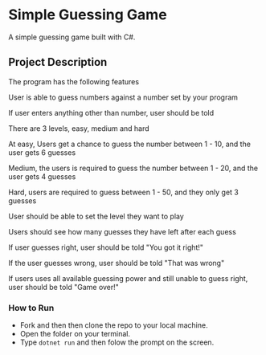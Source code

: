 # Simple Guessing Game
  A simple guessing game built with C#.

## Project Description

The program has the following features

User is able to guess numbers against a number set by your program

If user enters anything other than number, user should be told

There are 3 levels, easy, medium and hard

At easy, Users get a chance to guess the number between 1 - 10, and the user gets 6 guesses

Medium, the users is required to guess the number between 1 - 20, and the user gets 4 guesses

Hard, users are required to guess between 1 - 50, and they only get 3 guesses

User should be able to set the level they want to play

Users should see how many guesses they have left after each guess

If user guesses right, user should be told "You got it right!"

If the user guesses wrong, user should be told "That was wrong"

If users uses all available guessing power and still unable to guess right, user should be told "Game over!"
 

### How to Run

- Fork and then then clone the repo to your local machine.
- Open the folder on your terminal.
- Type `dotnet run` and then folow the prompt on the screen.